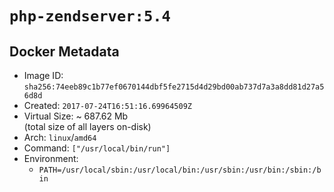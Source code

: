 # `php-zendserver:5.4`

## Docker Metadata

- Image ID: `sha256:74eeb89c1b77ef0670144dbf5fe2715d4d29bd00ab737d7a3a8dd81d27a56d8d`
- Created: `2017-07-24T16:51:16.69964509Z`
- Virtual Size: ~ 687.62 Mb  
  (total size of all layers on-disk)
- Arch: `linux`/`amd64`
- Command: `["/usr/local/bin/run"]`
- Environment:
  - `PATH=/usr/local/sbin:/usr/local/bin:/usr/sbin:/usr/bin:/sbin:/bin`
